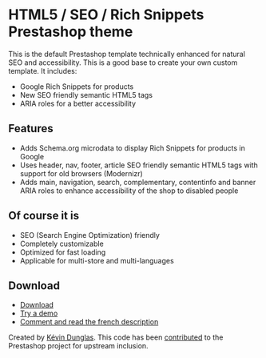 HTML5 / SEO / Rich Snippets Prestashop theme
============================================

This is the default Prestashop template technically enhanced for natural SEO and accessibility. This is a good base to create your own custom template.
It includes:

* Google Rich Snippets for products
* New SEO friendly semantic HTML5 tags
* ARIA roles for a better accessibility

Features
--------

* Adds Schema.org microdata to display Rich Snippets for products in Google
* Uses header, nav, footer, article SEO friendly semantic HTML5 tags with support for old browsers (Modernizr)
* Adds main, navigation, search, complementary, contentinfo and banner ARIA roles to enhance accessibility of the shop to disabled people

Of course it is
---------------

* SEO (Search Engine Optimization) friendly
* Completely customizable
* Optimized for fast loading
* Applicable for multi-store and multi-languages

Download
--------

* [Download](https://github.com/dunglas/prestashop-html5-theme/archive/master.zip)
* [Try a demo](http://prestashop-html5.dunglas.fr/)
* [Comment and read the french description](http://dunglas.fr/2013/01/un-theme-prestashop-html5-optimise-pour-le-referencement-avec-rich-snippets/)

Created by [Kévin Dunglas](http://dunglas.fr). This code has been [contributed](https://github.com/PrestaShop/PrestaShop/pull/89) to the Prestashop project for upstream inclusion.
